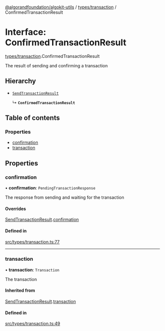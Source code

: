 [@algorandfoundation/algokit-utils](../index.md) / [types/transaction](../modules/types_transaction.md) / ConfirmedTransactionResult

# Interface: ConfirmedTransactionResult

[types/transaction](../modules/types_transaction.md).ConfirmedTransactionResult

The result of sending and confirming a transaction

## Hierarchy

- [`SendTransactionResult`](types_transaction.SendTransactionResult.md)

  ↳ **`ConfirmedTransactionResult`**

## Table of contents

### Properties

- [confirmation](types_transaction.ConfirmedTransactionResult.md#confirmation)
- [transaction](types_transaction.ConfirmedTransactionResult.md#transaction)

## Properties

### confirmation

• **confirmation**: `PendingTransactionResponse`

The response from sending and waiting for the transaction

#### Overrides

[SendTransactionResult](types_transaction.SendTransactionResult.md).[confirmation](types_transaction.SendTransactionResult.md#confirmation)

#### Defined in

[src/types/transaction.ts:77](https://github.com/algorandfoundation/algokit-utils-ts/blob/main/src/types/transaction.ts#L77)

___

### transaction

• **transaction**: `Transaction`

The transaction

#### Inherited from

[SendTransactionResult](types_transaction.SendTransactionResult.md).[transaction](types_transaction.SendTransactionResult.md#transaction)

#### Defined in

[src/types/transaction.ts:49](https://github.com/algorandfoundation/algokit-utils-ts/blob/main/src/types/transaction.ts#L49)
